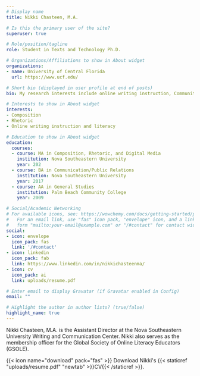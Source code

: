 ```yaml
---
# Display name
title: Nikki Chasteen, M.A.

# Is this the primary user of the site?
superuser: true

# Role/position/tagline
role: Student in Texts and Technology Ph.D.

# Organizations/Affiliations to show in About widget
organizations:
- name: University of Central Florida
  url: https://www.ucf.edu/

# Short bio (displayed in user profile at end of posts)
bio: My research interests include online writing instruction, Community of Practice, and online literacy.

# Interests to show in About widget
interests:
- Composition
- Rhetoric
- Online writing instruction and literacy

# Education to show in About widget
education:
  courses:
  - course: MA in Composition, Rhetoric, and Digital Media
    institution: Nova Southeastern University
    year: 202
  - course: BA in Communication/Public Relations
    institution: Nova Southeastern University
    year: 2017
  - course: AA in General Studies
    institution: Palm Beach Community College
    year: 2009

# Social/Academic Networking
# For available icons, see: https://wowchemy.com/docs/getting-started/page-builder/#icons
#   For an email link, use "fas" icon pack, "envelope" icon, and a link in the
#   form "mailto:your-email@example.com" or "/#contact" for contact widget.
social:
- icon: envelope
  icon_pack: fas
  link: '/#contact'
- icon: linkedin
  icon_pack: fab
  link: https://www.linkedin.com/in/nikkichasteenma/
- icon: cv
  icon_pack: ai
  link: uploads/resume.pdf

# Enter email to display Gravatar (if Gravatar enabled in Config)
email: ""

# Highlight the author in author lists? (true/false)
highlight_name: true
---
```


Nikki Chasteen, M.A. is the Assistant Director at the Nova Southeastern University Writing and Communication Center. Nikki also serves as the membership officer for the Global Society of Online Literacy Educators (GSOLE).

{{< icon name="download" pack="fas" >}} Download Nikki's {{< staticref "uploads/resume.pdf" "newtab" >}}CV{{< /staticref >}}.
